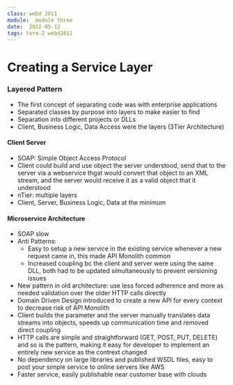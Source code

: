 ```yaml
---
class: webd 2011
module:  module three
date:  2022-05-12
tags: term-2 webd2011 
---
```


# Creating a Service Layer

### Layered Pattern
- The first concept of separating code was with enterprise applications
- Separated classes by purpose into layers to make easier to find
- Separation into different projects or DLLs
- Client, Business Logic, Data Access were the layers (3Tier Architecture)

#### Client Server
- SOAP: Simple Object Access Protocol
- Client could build and use object the server understood, send that to the server via a webservice thgat would convert that object to an XML stream, and the server would receive it as a valid object that it understood
- nTier: multiple layers
- Client, Server, Business Logic, Data at the minimum

#### Microservice Architecture
- SOAP slow 
- Anti Patterns:
	- Easy to setup a new service in the existing service whenever a new request came in, this made API Monolith common
	- Increased coupling bc the client and server were using the same DLL, both had to be updated simultaneously to prevent versioning issues
- New pattern in old architecture: use less forced adherence and more as needed validation over the older HTTP calls directly
- Domain Driven Design introduced to create a new API for every context to decrease risk of API Monolith
- Client builds the parameter and the server manually translates data streams into objects, speeds up communication time and removed direct coupling
- HTTP calls are simple and straightforward (GET, POST, PUT, DELETE) and so is the pattern, making it easy for developer to implement an entirely new service as the contrext changed
- No dependency on large libraries and published WSDL files, easy to post your simple service to online servers like AWS
- Faster service, easily publishable near customer base with clouds
